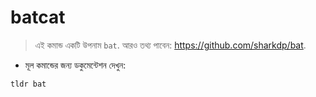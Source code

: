 # batcat

> এই কমান্ড একটি উপনাম `bat`.
> আরও তথ্য পাবেন: <https://github.com/sharkdp/bat>.

- মূল কমান্ডের জন্য ডকুমেন্টেশন দেখুন:

`tldr bat`
